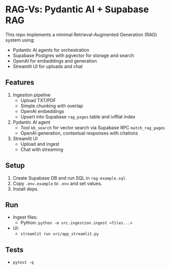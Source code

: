 # RAG-Vs: Pydantic AI + Supabase RAG

This repo implements a minimal Retrieval-Augmented Generation (RAG) system using:
- Pydantic AI agents for orchestration
- Supabase Postgres with pgvector for storage and search
- OpenAI for embeddings and generation
- Streamlit UI for uploads and chat

## Features

1. Ingestion pipeline
   - Upload TXT/PDF
   - Simple chunking with overlap
   - OpenAI embeddings
   - Upsert into Supabase `rag_pages` table and ivfflat index
2. Pydantic AI agent
   - Tool `kb_search` for vector search via Supabase RPC `match_rag_pages`
   - OpenAI generation, contextual responses with citations
3. Streamlit UI
   - Upload and ingest
   - Chat with streaming

## Setup

1. Create Supabase DB and run SQL in `rag-example.sql`.
2. Copy `.env.example` to `.env` and set values.
3. Install deps.

## Run

- Ingest files:
  - Python: `python -m src.ingestion.ingest <files...>`
- UI:
  - `streamlit run src/app_streamlit.py`

## Tests

- `pytest -q`

